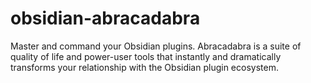 # obsidian-abracadabra
Master and command your Obsidian plugins. Abracadabra is a suite of quality of life and power-user tools that instantly and dramatically transforms your relationship with the Obsidian plugin ecosystem.
